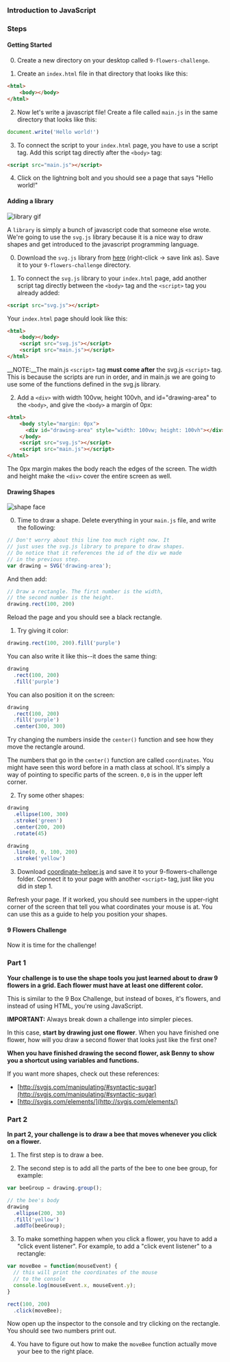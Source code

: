 ### Introduction to JavaScript



### Steps

#### Getting Started

0) Create a new directory on your desktop called `9-flowers-challenge`.

1) Create an `index.html` file in that directory that looks like this:

```html
<html>
    <body></body>
</html>
```

2) Now let's write a javascript file! Create a file called `main.js` in the same directory that looks like this:
```js
document.write('Hello world!')
```

3) To connect the script to your `index.html` page, you have to use a script tag. Add this script tag directly after the `<body>` tag:

```html
<script src="main.js"></script>
```

4) Click on the lightning bolt and you should see a page that says "Hello world!"

#### Adding a library

![library gif](https://media.giphy.com/media/CBgB72eTZngJy/giphy.gif)

A `library` is simply a bunch of javascript code that someone else wrote. We're going to use the `svg.js` library because it is a nice way to draw shapes and get introduced to the javascript programming language.

0) Download the `svg.js` library from [here](https://raw.githubusercontent.com/svgdotjs/svg.js/master/dist/svg.js) (right-click -> save link as). Save it to your `9-flowers-challenge` directory.

1) To connect the `svg.js` library to your `index.html` page, add another script tag directly between the `<body>` tag and the `<script>` tag you already added:

```html
<script src="svg.js"></script>
```

Your `index.html` page should look like this:

```html
<html>
    <body></body>
    <script src="svg.js"></script>
    <script src="main.js"></script>
</html>
```

__NOTE:__The main.js `<script>` tag __must come after__ the svg.js `<script>` tag. This is because the scripts are run in order, and in main.js we are going to use some of the functions defined in the svg.js library.

2) Add a `<div>` with width 100vw, height 100vh, and id="drawing-area" to the `<body>`, and give the `<body>` a margin of 0px:

```html
<html>
    <body style="margin: 0px">
      <div id="drawing-area" style="width: 100vw; height: 100vh"></div>
    </body>
    <script src="svg.js"></script>
    <script src="main.js"></script>
</html>
```

The 0px margin makes the body reach the edges of the screen. The width and height make the `<div>` cover the entire screen as well.

#### Drawing Shapes

![shape face](https://media.giphy.com/media/3o7TKt2nShRwLMFiP6/giphy.gif)

0) Time to draw a shape. Delete everything in your `main.js` file, and write the following:

```js
// Don't worry about this line too much right now. It
// just uses the svg.js library to prepare to draw shapes.
// Do notice that it references the id of the div we made
// in the previous step.
var drawing = SVG('drawing-area');
```

And then add:

```js
// Draw a rectangle. The first number is the width,
// the second number is the height.
drawing.rect(100, 200)
```

Reload the page and you should see a black rectangle.

1) Try giving it color:

```js
drawing.rect(100, 200).fill('purple')
```

You can also write it like this--it does the same thing:

```js
drawing
  .rect(100, 200)
  .fill('purple')
```

You can also position it on the screen:

```js
drawing
  .rect(100, 200)
  .fill('purple')
  .center(300, 300)
```

Try changing the numbers inside the `center()` function and see how they move the rectangle around.

The numbers that go in the `center()` function are called `coordinates`. You might have seen this word before in a math class at school. It's simply a way of pointing to specific parts of the screen. `0,0` is in the upper left corner.

2) Try some other shapes:

```js
drawing
  .ellipse(100, 300)
  .stroke('green')
  .center(200, 200)
  .rotate(45)
```

```js
drawing
  .line(0, 0, 100, 200)
  .stroke('yellow')
```

3) Download [coordinate-helper.js](https://raw.githubusercontent.com/bennlich/missionbit/master/intro-to-js/coordinate-helper.js) and save it to your 9-flowers-challenge folder. Connect it to your page with another `<script>` tag, just like you did in step 1.

Refresh your page. If it worked, you should see numbers in the upper-right corner of the screen that tell you what coordinates your mouse is at. You can use this as a guide to help you position your shapes.

#### 9 Flowers Challenge

Now it is time for the challenge!

### Part 1

__Your challenge is to use the shape tools you just learned about to draw 9 flowers in a grid. Each flower must have at least one different color.__

This is similar to the 9 Box Challenge, but instead of boxes, it's flowers, and instead of using HTML, you're using JavaScript.

__IMPORTANT:__ Always break down a challenge into simpler pieces.

In this case, __start by drawing just one flower__. When you have finished one flower, how will you draw a second flower that looks just like the first one?

__When you have finished drawing the second flower, ask Benny to show you a shortcut using variables and functions.__

If you want more shapes, check out these references:
- [http://svgjs.com/manipulating/#syntactic-sugar](http://svgjs.com/manipulating/#syntactic-sugar)
- [http://svgjs.com/elements/](http://svgjs.com/elements/)

### Part 2

__In part 2, your challenge is to draw a bee that moves whenever you click on a flower.__

1) The first step is to draw a bee.

2) The second step is to add all the parts of the bee to one bee group, for example:

```js
var beeGroup = drawing.group();

// the bee's body
drawing
  .ellipse(200, 30)
  .fill('yellow')
  .addTo(beeGroup);
```

3) To make something happen when you click a flower, you have to add a "click event listener". For example, to add a "click event listener" to a rectangle:

```js
var moveBee = function(mouseEvent) {
  // this will print the coordinates of the mouse
  // to the console
  console.log(mouseEvent.x, mouseEvent.y);
}

rect(100, 200)
  .click(moveBee);
```

Now open up the inspector to the console and try clicking on the rectangle. You should see two numbers print out.

4) You have to figure out how to make the `moveBee` function actually move your bee to the right place.

